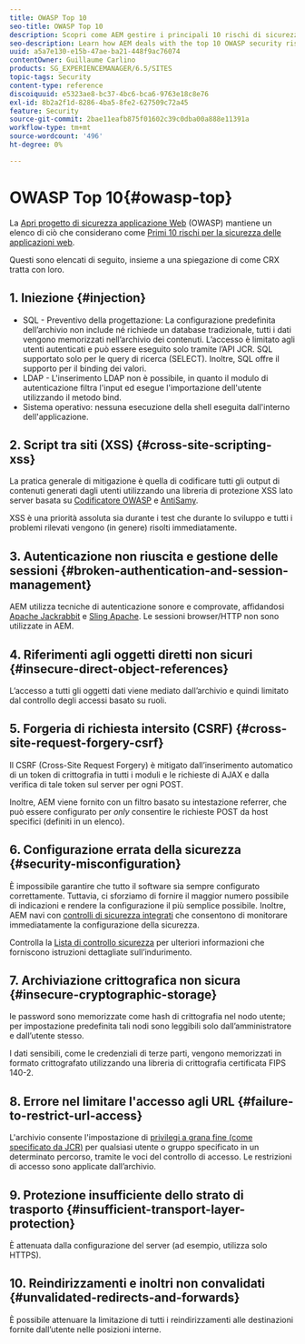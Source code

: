 ```yaml
---
title: OWASP Top 10
seo-title: OWASP Top 10
description: Scopri come AEM gestire i principali 10 rischi di sicurezza OWASP.
seo-description: Learn how AEM deals with the top 10 OWASP security risks.
uuid: a5a7e130-e15b-47ae-ba21-448f9ac76074
contentOwner: Guillaume Carlino
products: SG_EXPERIENCEMANAGER/6.5/SITES
topic-tags: Security
content-type: reference
discoiquuid: e5323ae8-bc37-4bc6-bca6-9763e18c8e76
exl-id: 8b2a2f1d-8286-4ba5-8fe2-627509c72a45
feature: Security
source-git-commit: 2bae11eafb875f01602c39c0dba00a888e11391a
workflow-type: tm+mt
source-wordcount: '496'
ht-degree: 0%

---
```


# OWASP Top 10{#owasp-top}

La [Apri progetto di sicurezza applicazione Web](https://www.owasp.org) (OWASP) mantiene un elenco di ciò che considerano come [Primi 10 rischi per la sicurezza delle applicazioni web](https://www.owasp.org/index.php/OWASP_Top_Ten_Project).

Questi sono elencati di seguito, insieme a una spiegazione di come CRX tratta con loro.

## 1. Iniezione {#injection}

* SQL - Preventivo della progettazione: La configurazione predefinita dell’archivio non include né richiede un database tradizionale, tutti i dati vengono memorizzati nell’archivio dei contenuti. L’accesso è limitato agli utenti autenticati e può essere eseguito solo tramite l’API JCR. SQL supportato solo per le query di ricerca (SELECT). Inoltre, SQL offre il supporto per il binding dei valori.
* LDAP - L&#39;inserimento LDAP non è possibile, in quanto il modulo di autenticazione filtra l&#39;input ed esegue l&#39;importazione dell&#39;utente utilizzando il metodo bind.
* Sistema operativo: nessuna esecuzione della shell eseguita dall&#39;interno dell&#39;applicazione.

## 2. Script tra siti (XSS) {#cross-site-scripting-xss}

La pratica generale di mitigazione è quella di codificare tutti gli output di contenuti generati dagli utenti utilizzando una libreria di protezione XSS lato server basata su [Codificatore OWASP](https://www.owasp.org/index.php/OWASP_Java_Encoder_Project) e [AntiSamy](https://www.owasp.org/index.php/Category:OWASP_AntiSamy_Project).

XSS è una priorità assoluta sia durante i test che durante lo sviluppo e tutti i problemi rilevati vengono (in genere) risolti immediatamente.

## 3. Autenticazione non riuscita e gestione delle sessioni {#broken-authentication-and-session-management}

AEM utilizza tecniche di autenticazione sonore e comprovate, affidandosi [Apache Jackrabbit](https://jackrabbit.apache.org/) e [Sling Apache](https://sling.apache.org/). Le sessioni browser/HTTP non sono utilizzate in AEM.

## 4. Riferimenti agli oggetti diretti non sicuri {#insecure-direct-object-references}

L’accesso a tutti gli oggetti dati viene mediato dall’archivio e quindi limitato dal controllo degli accessi basato su ruoli.

## 5. Forgeria di richiesta intersito (CSRF) {#cross-site-request-forgery-csrf}

Il CSRF (Cross-Site Request Forgery) è mitigato dall’inserimento automatico di un token di crittografia in tutti i moduli e le richieste di AJAX e dalla verifica di tale token sul server per ogni POST.

Inoltre, AEM viene fornito con un filtro basato su intestazione referrer, che può essere configurato per *only* consentire le richieste POST da host specifici (definiti in un elenco).

## 6. Configurazione errata della sicurezza {#security-misconfiguration}

È impossibile garantire che tutto il software sia sempre configurato correttamente. Tuttavia, ci sforziamo di fornire il maggior numero possibile di indicazioni e rendere la configurazione il più semplice possibile. Inoltre, AEM navi con [controlli di sicurezza integrati](/help/sites-administering/operations-dashboard.md) che consentono di monitorare immediatamente la configurazione della sicurezza.

Controlla la [Lista di controllo sicurezza](/help/sites-administering/security-checklist.md) per ulteriori informazioni che forniscono istruzioni dettagliate sull’indurimento.

## 7. Archiviazione crittografica non sicura {#insecure-cryptographic-storage}

le password sono memorizzate come hash di crittografia nel nodo utente; per impostazione predefinita tali nodi sono leggibili solo dall’amministratore e dall’utente stesso.

I dati sensibili, come le credenziali di terze parti, vengono memorizzati in formato crittografato utilizzando una libreria di crittografia certificata FIPS 140-2.

## 8. Errore nel limitare l&#39;accesso agli URL {#failure-to-restrict-url-access}

L&#39;archivio consente l&#39;impostazione di [privilegi a grana fine (come specificato da JCR)](https://www.adobe.io/experience-manager/reference-materials/spec/jcr/2.0/16_Access_Control_Management.html) per qualsiasi utente o gruppo specificato in un determinato percorso, tramite le voci del controllo di accesso. Le restrizioni di accesso sono applicate dall’archivio.

## 9. Protezione insufficiente dello strato di trasporto {#insufficient-transport-layer-protection}

È attenuata dalla configurazione del server (ad esempio, utilizza solo HTTPS).

## 10. Reindirizzamenti e inoltri non convalidati {#unvalidated-redirects-and-forwards}

È possibile attenuare la limitazione di tutti i reindirizzamenti alle destinazioni fornite dall’utente nelle posizioni interne.
